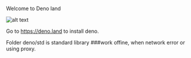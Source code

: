 Welcome to Deno land

![alt text](https://deno.land/v1_wide.jpg)

Go to https://deno.land to install deno.

Folder deno/std is standard library ###work offine, when network error or using proxy.
